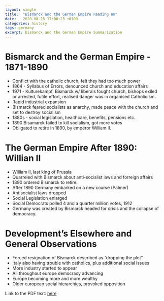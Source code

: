 ```yaml
---
layout: single
title:  "Bismarck and the German Empire Reading HW"
date:   2020-08-26 17:00:23 +0100
categories: history
tags: germany
excerpt: Bismarck and the German Empire Summarization 
---
```


# Bismarck and the German Empire - 1871-1890
* Conflict with the catholic church, felt they had too much power
* 1864 - Syllabus of Errors, denounced church and education affairs
* 1971 - Kulturekampf, Bismarck w/ liberals fought church, bishops exiled or arrested, futile effort, realised danger was in organised Catholicism.
* Rapid industrial expansion
* Bismarck feared socialists as anarchy, made peace with the church and set to destroy socialism
* 1880s - social legislation, healthcare, benefits, pensions etc.
* 1890 Bisamarck failed to kill socialism, got more votes 
* Obligated to retire in 1890, by emperor William II.

# The German Empire After 1890: Willian II
* William II, last king of Prussia
* Quarreled with Bismarck about anti-socialist laws and forreign affairs
* 1890 ordered Bismarck to retire.
* After 1890 Germany embarked on a new course (Palmer)
* Antisocialist laws dropped
* Social Legislation enlarged
* Social Democrats polled 4 and a quarter million votes, 1912
* Germany was created by Bismarck headed for crisis and the collapse of democracy.

# Development’s Elsewhere and General Observations
* Forced resignation of Bismarck described as “dropping the plot”
* Italy also having trouble with catholics, plus additional social issues
* More industry started to appear
* All throughout europe democracy advancing
* Europe becoming more and more wealthy
* Older european social hierarchies, provoked opposition

Link to the PDF text: [here](https://drive.google.com/file/d/1BTzBmV39zzXazdWr0vBcqVy5aJpfnBZK/view)